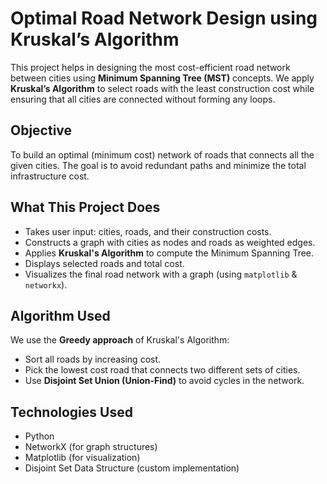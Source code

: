 #  Optimal Road Network Design using Kruskal’s Algorithm

This project helps in designing the most cost-efficient road network between cities using **Minimum Spanning Tree (MST)** concepts. We apply **Kruskal’s Algorithm** to select roads with the least construction cost while ensuring that all cities are connected without forming any loops.

##  Objective

To build an optimal (minimum cost) network of roads that connects all the given cities. The goal is to avoid redundant paths and minimize the total infrastructure cost.

##  What This Project Does

- Takes user input: cities, roads, and their construction costs.
- Constructs a graph with cities as nodes and roads as weighted edges.
- Applies **Kruskal's Algorithm** to compute the Minimum Spanning Tree.
- Displays selected roads and total cost.
- Visualizes the final road network with a graph (using `matplotlib` & `networkx`).

##  Algorithm Used

We use the **Greedy approach** of Kruskal's Algorithm:
- Sort all roads by increasing cost.
- Pick the lowest cost road that connects two different sets of cities.
- Use **Disjoint Set Union (Union-Find)** to avoid cycles in the network.

##  Technologies Used

- Python
- NetworkX (for graph structures)
- Matplotlib (for visualization)
- Disjoint Set Data Structure (custom implementation)



